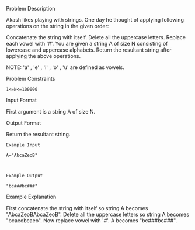 Problem Description

Akash likes playing with strings. One day he thought of applying following operations on the string in the given order:

Concatenate the string with itself.
Delete all the uppercase letters.
Replace each vowel with '#'.
You are given a string A of size N consisting of lowercase and uppercase alphabets. Return the resultant string after applying the above operations.

NOTE: 'a' , 'e' , 'i' , 'o' , 'u' are defined as vowels.



Problem Constraints

    1<=N<=100000


Input Format

First argument is a string A of size N.



Output Format

Return the resultant string.



    Example Input
    
    A="AbcaZeoB"
    
    
    
    Example Output
    
    "bc###bc###"



Example Explanation

First concatenate the string with itself so string A becomes "AbcaZeoBAbcaZeoB".
Delete all the uppercase letters so string A becomes "bcaeobcaeo".
Now replace vowel with '#'.
A becomes "bc###bc###".

